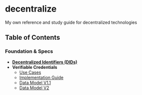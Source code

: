 # decentralize
My own reference and study guide for decentralized technologies

## Table of Contents

### Foundation & Specs
  - **[Decentralized Identifiers (DIDs)](https://www.w3.org/TR/did-core/)**
  - **Verifiable Credentials**
    - [Use Cases](https://www.w3.org/TR/vc-use-cases/)
    - [Implementation Guide](https://www.w3.org/TR/vc-imp-guide/)
    - [Data Model V1.1](https://www.w3.org/TR/vc-data-model/)
    - [Data Model V2](https://www.w3.org/TR/vc-data-model-2.0/)
